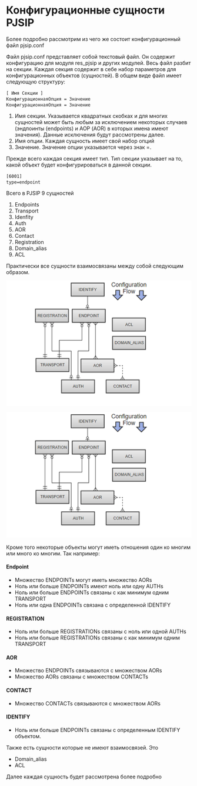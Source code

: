 # Конфигурационные сущности PJSIP

Более подробно рассмотрим из чего же состоит конфигурационный файл pjsip.conf

Файл pjsip.conf представляет собой текстовый файл. Он содержит конфигурацию для модуля res\_pjsip и других модулей. Весь файл разбит на секции. Каждая секция содержит в себе набор параметров для конфигурационных объектов \(сущностей\). В общем виде файл имеет следующую структуру: 

```text
[ Имя Секции ] 
КонфигурационнаяОпция = Значение 
КонфигурационнаяОпция = Значение 
```

1.  Имя секции. Указывается квадратных скобках и для многих сущностей может быть любым за исключением некоторых случаев \(эндпоинты \(endpoints\) и АОР \(AOR\) в которых имена имеют значения\). Данные исключения будут рассмотрены далее.
2. Имя опции. Каждая сущность имеет свой набор опций 
3. Значение. Значение опции указывается через знак =.

Прежде всего каждая секция имеет тип. Тип секции указывает на то, какой объект будет конфигурироваться  в данной секции.  

```text
[6001]
type=endpoint
```

 Всего в PJSIP 9 сущностей

1. Endpoints
2. Transport
3. Idenfity
4. Auth
5. AOR
6. Contact
7. Registration
8. Domain\_alias
9. ACL

Практически все сущности взаимосвязаны между собой следующим образом.

![](.gitbook/assets/pjsip_relation.png)

![](.gitbook/assets/pjsip_relation.png)

Кроме того некоторые объекты могут иметь отношения один ко многим или много ко многим. Так например:

#### Endpoint

*  Множество ENDPOINTs могут иметь  множество AORs
*  Ноль или больше ENDPOINTs имеют ноль или одну AUTHs
*  Ноль или больше ENDPOINTs связаны с как минимум одним TRANSPORT
*  Ноль или одна ENDPOINTs связана с определенной IDENTIFY

####  REGISTRATION

*  Ноль или больше REGISTRATIONs связаны с ноль или одной AUTHs
*  Ноль или больше REGISTRATIONs связаны с как минимум одним TRANSPORT

####  AOR

*  Множество ENDPOINTs связываются с множеством AORs
*  Множество AORs связаны с множеством CONTACTs

####  CONTACT

*  Множество CONTACTs связываются с множеством AORs

####  IDENTIFY

* Ноль или больше ENDPOINTs связаны с определенным IDENTIFY объектом.

Также есть сущности которые не имеют взаимосвязей. Это 

* Domain\_alias
* ACL

Далее каждая сущность будет рассмотрена более подробно  

